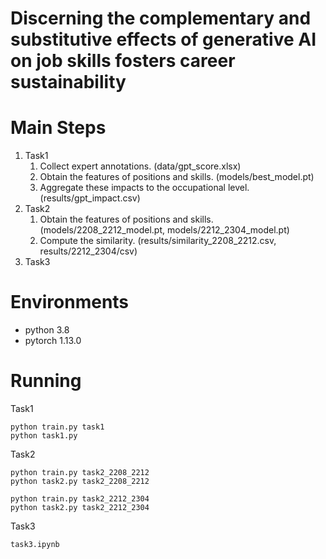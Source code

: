 # Discerning the complementary and substitutive effects of generative AI on job skills fosters career sustainability

# Main Steps

1. Task1
   1. Collect expert annotations. (data/gpt_score.xlsx)
   2. Obtain the features of positions and skills. (models/best_model.pt)
   3. Aggregate these impacts to the occupational level. (results/gpt_impact.csv)
2. Task2
   1. Obtain the features of positions and skills. (models/2208_2212_model.pt, models/2212_2304_model.pt)
   2. Compute the similarity. (results/similarity_2208_2212.csv, results/2212_2304/csv)
3. Task3

# Environments

+ python 3.8
+ pytorch 1.13.0

# Running

Task1

```shell
python train.py task1
python task1.py 
```

Task2

```shell
python train.py task2_2208_2212
python task2.py task2_2208_2212

python train.py task2_2212_2304
python task2.py task2_2212_2304
```

Task3

```
task3.ipynb
```
